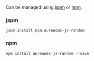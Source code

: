 Can be managed using
[jspm](http://jspm.io)
or [npm](https://github.com/npm/npm).

### jspm
```terminal
jspm install npm:aureooms-js-random
```

### npm
```terminal
npm install aureooms-js-random --save
```
